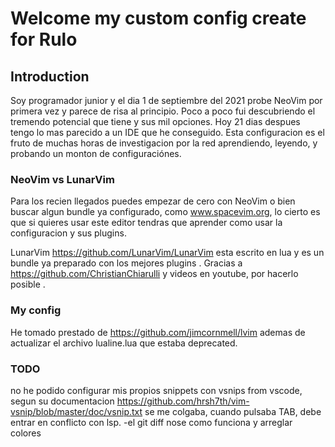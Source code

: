 
# Welcome my custom config create for Rulo

## Introduction
Soy programador junior y el dia 1 de septiembre del 2021 probe NeoVim por primera vez y parece de risa al principio.
Poco a poco fui descubriendo el tremendo potencial que tiene y sus mil opciones.
Hoy 21 dias despues tengo lo mas parecido a un IDE que he conseguido.
Esta configuracion es el fruto de muchas horas de investigacion por la red 
aprendiendo, leyendo, y probando un monton de configuraciónes.

### NeoVim vs LunarVim 
Para los recien llegados puedes empezar de cero con NeoVim o bien buscar algun bundle ya configurado, como 
www.spacevim.org, lo cierto es que si quieres usar este editor tendras que aprender como usar la configuracion
y sus plugins.

LunarVim  https://github.com/LunarVim/LunarVim esta escrito en lua y es un bundle ya preparado con los mejores
plugins . Gracias a https://github.com/ChristianChiarulli y videos en youtube, por hacerlo posible .

### My config
He tomado prestado de https://github.com/jimcornmell/lvim ademas de actualizar el archivo lualine.lua que estaba 
deprecated. 

### TODO 
no he podido configurar mis propios snippets con vsnips from vscode, segun su documentacion 
https://github.com/hrsh7th/vim-vsnip/blob/master/doc/vsnip.txt
se me colgaba, cuando pulsaba TAB, debe entrar en conflicto con lsp. 
-el git diff nose como funciona y arreglar colores
